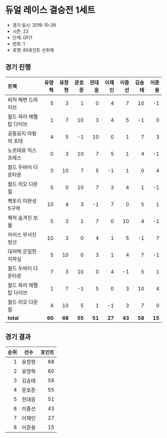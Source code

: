 # 듀얼 레이스 결승전 1세트

- 경기 일시: 2016-10-29
- 시즌: 23
- 단계: GF/1
- 번호: 1
- 포맷: 60포인트 선취제





## 경기 진행

| 트랙 | 유영혁 | 유창현 | 문호준 | 전대웅 | 이재인 | 이중선 | 김승태 | 이준용 |
|:---|---:|---:|---:|---:|---:|---:|---:|---:|
| 비치 해변 드라이브 | 5 | 3 | 1 | 0 | 4 | 7 | 10 | -1 |
| 월드 파리 에펠탑 다이브 | 1 | 7 | 10 | 3 | 4 | 5 | -1 | 0 |
| 공동묘지 마왕의 초대 | 4 | 5 | -1 | 10 | 0 | 1 | 7 | 3 |
| 노르테유 익스프레스 | 0 | 3 | 10 | 7 | 5 | 1 | 4 | -1 |
| 월드 두바이 다운타운 | 3 | 10 | 7 | 5 | -1 | 1 | 0 | 4 |
| 월드 리오 다운힐 | 5 | 0 | 10 | 7 | 3 | 4 | 1 | -1 |
| 팩토리 미완성 5구역 | 10 | 4 | 3 | -1 | 7 | 0 | 5 | 1 |
| 해적 숨겨진 보물 | 5 | 3 | 1 | 7 | 0 | 10 | 4 | -1 |
| 아이스 부서진 빙산 | 10 | 3 | 0 | 4 | 1 | 5 | -1 | 7 |
| 대저택 은밀한 지하실 | 5 | 10 | 0 | 3 | 1 | 4 | 7 | -1 |
| 월드 두바이 다운타운 | 7 | 3 | 10 | 0 | 4 | -1 | 5 | 1 |
| 월드 파리 에펠탑 다이브 | 1 | 7 | -1 | 5 | 0 | 3 | 10 | 4 |
| 월드 리오 다운힐 | 4 | 10 | 5 | 1 | -1 | 3 | 7 | 0 |
| __total__ | __60__ | __68__ | __55__ | __51__ | __27__ | __43__ | __58__ | __15__ |




## 경기 결과

| 순위 | 선수 | 포인트 |
|---:|:---:|---:|
| 1 | 유창현 | 68 |
| 2 | 유영혁 | 60 |
| 3 | 김승태 | 58 |
| 4 | 문호준 | 55 |
| 5 | 전대웅 | 51 |
| 6 | 이중선 | 43 |
| 7 | 이재인 | 27 |
| 8 | 이준용 | 15 |

